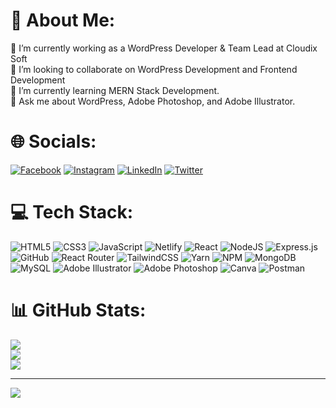 # 💫 About Me:
🔭 I’m currently working as a WordPress Developer & Team Lead at Cloudix Soft<br>👯 I’m looking to collaborate on WordPress Development and Frontend Development<br>🌱 I’m currently learning MERN Stack Development.<br>💬 Ask me about WordPress, Adobe Photoshop, and Adobe Illustrator.


# 🌐 Socials:
[![Facebook](https://img.shields.io/badge/Facebook-%231877F2.svg?logo=Facebook&logoColor=white)](https://facebook.com/muhammadhuzaifaqayyum) [![Instagram](https://img.shields.io/badge/Instagram-%23E4405F.svg?logo=Instagram&logoColor=white)](https://instagram.com/muhammadhuzaifaqayyum) [![LinkedIn](https://img.shields.io/badge/LinkedIn-%230077B5.svg?logo=linkedin&logoColor=white)](https://linkedin.com/in/in/muhammadhuzaifaqayyum) [![Twitter](https://img.shields.io/badge/Twitter-%231DA1F2.svg?logo=Twitter&logoColor=white)](https://twitter.com/mhuzaifaqayyum) 

# 💻 Tech Stack:
![HTML5](https://img.shields.io/badge/html5-%23E34F26.svg?style=for-the-badge&logo=html5&logoColor=white) ![CSS3](https://img.shields.io/badge/css3-%231572B6.svg?style=for-the-badge&logo=css3&logoColor=white) ![JavaScript](https://img.shields.io/badge/javascript-%23323330.svg?style=for-the-badge&logo=javascript&logoColor=%23F7DF1E) ![Netlify](https://img.shields.io/badge/netlify-%23000000.svg?style=for-the-badge&logo=netlify&logoColor=#00C7B7) ![React](https://img.shields.io/badge/react-%2320232a.svg?style=for-the-badge&logo=react&logoColor=%2361DAFB) ![NodeJS](https://img.shields.io/badge/node.js-6DA55F?style=for-the-badge&logo=node.js&logoColor=white) ![Express.js](https://img.shields.io/badge/express.js-%23404d59.svg?style=for-the-badge&logo=express&logoColor=%2361DAFB) ![GitHub](https://img.shields.io/badge/GitHub-%23121011.svg?style=for-the-badge&logo=github&logoColor=white) ![React Router](https://img.shields.io/badge/React_Router-CA4245?style=for-the-badge&logo=react-router&logoColor=white) ![TailwindCSS](https://img.shields.io/badge/tailwindcss-%2338B2AC.svg?style=for-the-badge&logo=tailwind-css&logoColor=white) ![Yarn](https://img.shields.io/badge/yarn-%232C8EBB.svg?style=for-the-badge&logo=yarn&logoColor=white) ![NPM](https://img.shields.io/badge/NPM-%23000000.svg?style=for-the-badge&logo=npm&logoColor=white) ![MongoDB](https://img.shields.io/badge/MongoDB-%234ea94b.svg?style=for-the-badge&logo=mongodb&logoColor=white) ![MySQL](https://img.shields.io/badge/mysql-%2300f.svg?style=for-the-badge&logo=mysql&logoColor=white) ![Adobe Illustrator](https://img.shields.io/badge/adobeillustrator-%23FF9A00.svg?style=for-the-badge&logo=adobeillustrator&logoColor=white) ![Adobe Photoshop](https://img.shields.io/badge/adobephotoshop-%2331A8FF.svg?style=for-the-badge&logo=adobephotoshop&logoColor=white) ![Canva](https://img.shields.io/badge/Canva-%2300C4CC.svg?style=for-the-badge&logo=Canva&logoColor=white) ![Postman](https://img.shields.io/badge/Postman-FF6C37?style=for-the-badge&logo=postman&logoColor=white)
# 📊 GitHub Stats:
![](https://github-readme-stats.vercel.app/api?username=muhammadhuzaifaqayyum&theme=react&hide_border=true&include_all_commits=true&count_private=true)<br/>
![](https://github-readme-streak-stats.herokuapp.com/?user=muhammadhuzaifaqayyum&theme=react&hide_border=true)<br/>
![](https://github-readme-stats.vercel.app/api/top-langs/?username=muhammadhuzaifaqayyum&theme=react&hide_border=true&include_all_commits=true&count_private=true&layout=compact)

---
[![](https://visitcount.itsvg.in/api?id=muhammadhuzaifaqayyum&icon=0&color=0)](https://visitcount.itsvg.in)

<!-- Proudly created with GPRM ( https://gprm.itsvg.in ) -->
